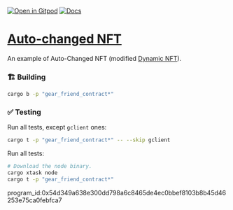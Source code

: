 [![Open in Gitpod](https://img.shields.io/badge/Open_in-Gitpod-white?logo=gitpod)](https://gitpod.io/#FOLDER=gear_friend_contract/https://github.com/gear-foundation/dapps)
[![Docs](https://img.shields.io/github/actions/workflow/status/gear-foundation/dapps/contracts.yml?logo=rust&label=docs)](https://dapps.gear.rs/auto_changed_nft_io)

# [Auto-changed NFT](https://wiki.gear-tech.io/docs/examples/NFTs/dynamic-nft#examples)

An example of Auto-Changed NFT (modified [Dynamic NFT](../dynamic-nft)).

### 🏗️ Building

```sh
cargo b -p "gear_friend_contract*"
```

### ✅ Testing

Run all tests, except `gclient` ones:
```sh
cargo t -p "gear_friend_contract*" -- --skip gclient
```

Run all tests:
```sh
# Download the node binary.
cargo xtask node
cargo t -p "gear_friend_contract*"
```

program_id:0x54d349a638e300dd798a6c8465de4ec0bbef8103b8b45d46253e75ca0febfca7